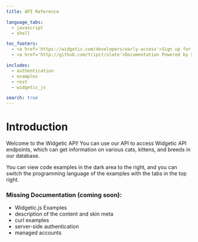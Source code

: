 ```yaml
---
title: API Reference

language_tabs:
  - javascript
  - shell

toc_footers:
  - <a href='https://widgetic.com/developers/early-access'>Sign up for early access to the Widgetic API</a>
  - <a href='http://github.com/tripit/slate'>Documentation Powered by Slate</a>

includes:
  - authentication
  - examples
  - rest
  - widgetic_js

search: true
---
```


# Introduction

Welcome to the Widgetic API! You can use our API to access Widgetic API endpoints, which can get information on various cats, kittens, and breeds in our database.

You can view code examples in the dark area to the right, and you can switch the programming language of the examples with the tabs in the top right.

### Missing Documentation (coming soon):

* Widgetic.js Examples
* description of the content and skin meta
* curl examples
* server-side authentication
* managed accounts